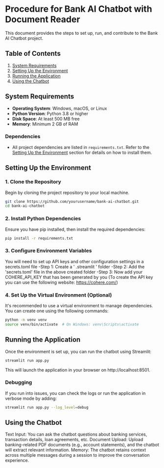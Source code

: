 # Procedure for Bank AI Chatbot with Document Reader

This document provides the steps to set up, run, and contribute to the Bank AI Chatbot project.

## Table of Contents

1. [System Requirements](#system-requirements)
2. [Setting Up the Environment](#setting-up-the-environment)
3. [Running the Application](#running-the-application)
4. [Using the Chatbot](#using-the-chatbot)

## System Requirements

- **Operating System**: Windows, macOS, or Linux
- **Python Version**: Python 3.8 or higher
- **Disk Space**: At least 500 MB free
- **Memory**: Minimum 2 GB of RAM

### Dependencies

- All project dependencies are listed in `requirements.txt`. Refer to the [Setting Up the Environment](#setting-up-the-environment) section for details on how to install them.

## Setting Up the Environment

### 1. Clone the Repository

Begin by cloning the project repository to your local machine.

``` bash
git clone https://github.com/yourusername/bank-ai-chatbot.git
cd bank-ai-chatbot
```

### 2. Install Python Dependencies
Ensure you have pip installed, then install the required dependencies:

``` bash
pip install -r requirements.txt
```

### 3. Configure Environment Variables
You will need to set up API keys and other configuration settings in a secrets.toml file
-Step 1: Create a ' .streamlit ' folder
-Step 2: Add the 'secrets.toml' file in the above created folder
-Step 3: Now add your COHERE_API_KEY that has been generated by you
        (To create the API key you can use the following website: https://cohere.com/)

### 4. Set Up the Virtual Environment (Optional)
It's recommended to use a virtual environment to manage dependencies. You can create one using the following commands:

``` bash
python -m venv venv
source venv/bin/activate  # On Windows: venv\Scripts\activate
```

## Running the Application
Once the environment is set up, you can run the chatbot using Streamlit:

``` bash
streamlit run app.py
```
This will launch the application in your browser on http://localhost:8501.

### Debugging
If you run into issues, you can check the logs or run the application in verbose mode by adding:

``` bash
streamlit run app.py --log_level=debug
```

## Using the Chatbot

Text Input: You can ask the chatbot questions about banking services, transaction details, loan agreements, etc.
Document Upload: Upload banking-related PDF documents (e.g., account statements), and the chatbot will extract relevant information.
Memory: The chatbot retains context across multiple messages during a session to improve the conversation experience.
